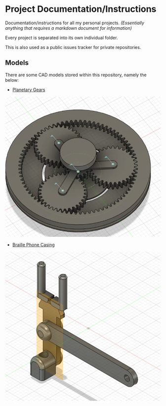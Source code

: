 # Project Documentation/Instructions
Documentation/instructions for all my personal projects.  *(Essentially anything that requires a markdown document for information)*  
  
Every project is separated into its own individual folder.

This is also used as a public issues tracker for private repositories.

## Models
There are some CAD models stored within this repository, namely the below:

- [Planetary Gears](https://www.thingiverse.com/thing:6731402)

![Img](https://raw.githubusercontent.com/realhuman101/projectDocs/master/assets/PlanetaryGears.png)

- [Braille Phone Casing](https://github.com/realhuman101/BraillePhone/tree/main/CAD)

![Img](https://raw.githubusercontent.com/realhuman101/projectDocs/master/assets/BPhone.png)
